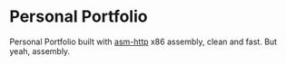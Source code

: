# Personal Portfolio

Personal Portfolio built with [asm-http](https://github.com/wweziiza/asm-http) x86 assembly, clean and fast. But yeah, assembly.

